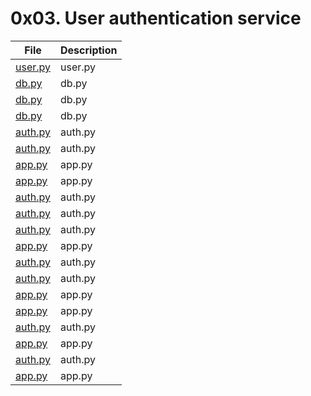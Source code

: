 # 0x03. User authentication service

| File      | Description |
| ----------- | ----------- |
| [user.py](./user.py) | user.py |
| [db.py](./db.py) | db.py |
| [db.py](./db.py) | db.py |
| [db.py](./db.py) | db.py |
| [auth.py](./auth.py) | auth.py |
| [auth.py](./auth.py) | auth.py |
| [app.py](./app.py) | app.py |
| [app.py](./app.py) | app.py |
| [auth.py](./auth.py) | auth.py |
| [auth.py](./auth.py) | auth.py |
| [auth.py](./auth.py) | auth.py |
| [app.py](./app.py) | app.py |
| [auth.py](./auth.py) | auth.py |
| [auth.py](./auth.py) | auth.py |
| [app.py](./app.py) | app.py |
| [app.py](./app.py) | app.py |
| [auth.py](./auth.py) | auth.py |
| [app.py](./app.py) | app.py |
| [auth.py](./auth.py) | auth.py |
| [app.py](./app.py) | app.py |
